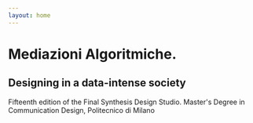 ```yaml
---
layout: home
---
```


# Mediazioni Algoritmiche.
## Designing in a data-intense society
Fifteenth edition of the Final Synthesis Design Studio. Master's Degree in Communication Design, Politecnico di Milano
